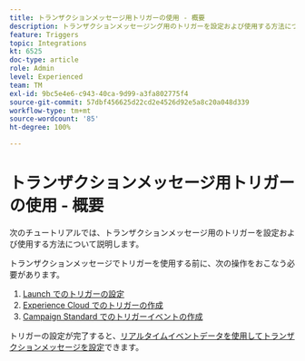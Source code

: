 ```yaml
---
title: トランザクションメッセージ用トリガーの使用 - 概要
description: トランザクションメッセージング用のトリガーを設定および使用する方法について説明します。
feature: Triggers
topic: Integrations
kt: 6525
doc-type: article
role: Admin
level: Experienced
team: TM
exl-id: 9bc5e4e6-c943-40ca-9d99-a3fa802775f4
source-git-commit: 57dbf456625d22cd2e4526d92e5a8c20a048d339
workflow-type: tm+mt
source-wordcount: '85'
ht-degree: 100%

---
```


# トランザクションメッセージ用トリガーの使用 - 概要

次のチュートリアルでは、トランザクションメッセージ用のトリガーを設定および使用する方法について説明します。

トランザクションメッセージでトリガーを使用する前に、次の操作をおこなう必要があります。

1. [Launch でのトリガーの設定](/help/integrations/configure-launch-for-triggers.md)
2. [Experience Cloud でのトリガーの作成](/help/integrations/create-a-trigger-in-experience-cloud.md)
3. [Campaign Standard でのトリガーイベントの作成](/help/integrations/create-a-trigger-event.md)

トリガーの設定が完了すると、[リアルタイムイベントデータを使用してトランザクションメッセージを設定](/help/integrations/configure-transactional-messages-using-realtime-event-data.md)できます。
